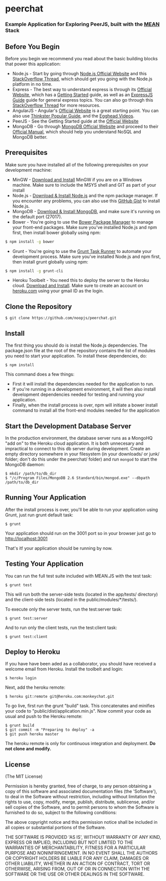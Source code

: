 # peerchat

### Example Application for Exploring PeerJS, built with the [MEAN](http://meanjs.org/) Stack


## Before You Begin
Before you begin we recommend you read about the basic building blocks that power this application:
* Node.js - Start by going through [Node.js Official Website](http://nodejs.org/) and this [StackOverflow Thread](http://stackoverflow.com/questions/2353818/how-do-i-get-started-with-node-js), which should get you going with the Node.js platform in no time.
* Express - The best way to understand express is through its [Official Website](http://expressjs.com/), which has a [Getting Started](http://expressjs.com/starter/installing.html) guide, as well as an [ExpressJS Guide](http://expressjs.com/guide/error-handling.html) guide for general express topics. You can also go through this [StackOverflow Thread](http://stackoverflow.com/questions/8144214/learning-express-for-node-js) for more resources.
* AngularJS - Angular's [Official Website](http://angularjs.org/) is a great starting point. You can also use [Thinkster Popular Guide](http://www.thinkster.io/), and the [Egghead Videos](https://egghead.io/).
* PeerJS - See the Getting Started guide at the [Official Website](http://peerjs.com/)
* MongoDB - Go through [MongoDB Official Website](http://mongodb.org/) and proceed to their [Official Manual](http://docs.mongodb.org/manual/), which should help you understand NoSQL and MongoDB better.


## Prerequisites
Make sure you have installed all of the following prerequisites on your development machine:
* MinGW - [Download and Install](http://www.mingw.org/download/installer) MinGW if you are on a Windows machine.  Make sure to include the MSYS shell and GIT as part of your install
* Node.js - [Download & Install Node.js](http://www.nodejs.org/download/) and the npm package manager. If you encounter any problems, you can also use this [GitHub Gist](https://gist.github.com/isaacs/579814) to install Node.js.
* MongoDB - [Download & Install MongoDB](http://www.mongodb.org/downloads), and make sure it's running on the default port (27017).
* Bower - You're going to use the [Bower Package Manager](http://bower.io/) to manage your front-end packages. Make sure you've installed Node.js and npm first, then install bower globally using npm:

```bash
$ npm install -g bower
```

* Grunt - You're going to use the [Grunt Task Runner](http://gruntjs.com/) to automate your development process. Make sure you've installed Node.js and npm first, then install grunt globally using npm:

```bash
$ npm install -g grunt-cli
```
* Heroku Toolbelt - You need this to deploy the server to the Heroku cloud. [Download and Install](https://toolbelt.heroku.com/).  Make sure to create an account on [heroku.com](https://www.heroku.com/) using your gmail ID as the login.  

## Clone the Repository

```
$ git clone https://github.com/noopjs/peerchat.git
```

## Install

The first thing you should do is install the Node.js dependencies. The package.json file at the root of the repository contains the list of modules you need to start your application.  To install these dependencies, do:

```
$ npm install
```

This command does a few things:
* First it will install the dependencies needed for the application to run.
* If you're running in a development environment, it will then also install development dependencies needed for testing and running your application.
* Finally, when the install process is over, npm will initiate a bower install command to install all the front-end modules needed for the application

## Start the Development Database Server

In the production environment, the database server runs as a MongoHQ "add on" to the Heroku cloud application. It is both unnecesary and impractical to connect to this db server during development. Create an empty directory somewhere in your filesystem (in your downloads/ or junk/ folder; don't do this under the peerchat/ folder) and run `mongod` to start the MongoDB daemon:

```
$ mkdir /path/to/db_dir
$ "/c/Program Files/MongoDB 2.6 Standard/bin/mongod.exe" --dbpath /path/to/db_dir
```

## Running Your Application
After the install process is over, you'll be able to run your application using Grunt, just run grunt default task:

```
$ grunt
```

Your application should run on the 3001 port so in your browser just go to [http://localhost:3001](http://localhost:3001)

That's it! your application should be running by now.

## Testing Your Application
You can run the full test suite included with MEAN.JS with the test task:

```
$ grunt test
```

This will run both the server-side tests (located in the app/tests/ directory) and the client-side tests (located in the public/modules/*/tests/).

To execute only the server tests, run the test:server task:

```
$ grunt test:server
```

And to run only the client tests, run the test:client task:

```
$ grunt test:client
```

## Deploy to Heroku

If you have have been aded as a collaborator, you should have received a welcome email from Heroku. Install the toolbelt and login:

```
$ heroku login
```
Next, add the heroku remote:

```
$ heroku git:remote git@heroku.com:monkeychat.git
```

To go live, first run the grunt "build" task. This concatenates and minifies your code to "public/dist/application.min.js".  Now commit your code as usual and push to the Heroku remote:

```
$ grunt build
$ git commit -m "Preparing to deploy" -a
$ git push heroku master
```

The heroku remote is only for continuous integration and deployment. **Do not clone and modify.**


## License
(The MIT License)

Permission is hereby granted, free of charge, to any person obtaining
a copy of this software and associated documentation files (the
'Software'), to deal in the Software without restriction, including
without limitation the rights to use, copy, modify, merge, publish,
distribute, sublicense, and/or sell copies of the Software, and to
permit persons to whom the Software is furnished to do so, subject to
the following conditions:

The above copyright notice and this permission notice shall be
included in all copies or substantial portions of the Software.

THE SOFTWARE IS PROVIDED 'AS IS', WITHOUT WARRANTY OF ANY KIND,
EXPRESS OR IMPLIED, INCLUDING BUT NOT LIMITED TO THE WARRANTIES OF
MERCHANTABILITY, FITNESS FOR A PARTICULAR PURPOSE AND NONINFRINGEMENT.
IN NO EVENT SHALL THE AUTHORS OR COPYRIGHT HOLDERS BE LIABLE FOR ANY
CLAIM, DAMAGES OR OTHER LIABILITY, WHETHER IN AN ACTION OF CONTRACT,
TORT OR OTHERWISE, ARISING FROM, OUT OF OR IN CONNECTION WITH THE
SOFTWARE OR THE USE OR OTHER DEALINGS IN THE SOFTWARE.
